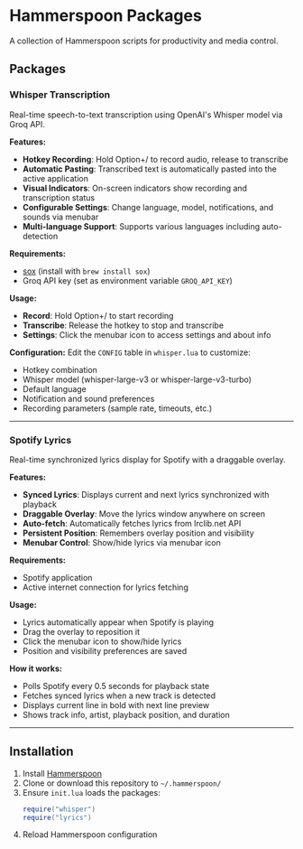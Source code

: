 # Hammerspoon Packages

A collection of Hammerspoon scripts for productivity and media control.

## Packages

### Whisper Transcription

Real-time speech-to-text transcription using OpenAI's Whisper model via Groq API.

**Features:**
- **Hotkey Recording**: Hold Option+/ to record audio, release to transcribe
- **Automatic Pasting**: Transcribed text is automatically pasted into the active application
- **Visual Indicators**: On-screen indicators show recording and transcription status
- **Configurable Settings**: Change language, model, notifications, and sounds via menubar
- **Multi-language Support**: Supports various languages including auto-detection

**Requirements:**
- [sox](https://sox.sourceforge.net/) (install with `brew install sox`)
- Groq API key (set as environment variable `GROQ_API_KEY`)

**Usage:**
- **Record**: Hold Option+/ to start recording
- **Transcribe**: Release the hotkey to stop and transcribe
- **Settings**: Click the menubar icon to access settings and about info

**Configuration:**
Edit the `CONFIG` table in `whisper.lua` to customize:
- Hotkey combination
- Whisper model (whisper-large-v3 or whisper-large-v3-turbo)
- Default language
- Notification and sound preferences
- Recording parameters (sample rate, timeouts, etc.)

---

### Spotify Lyrics

Real-time synchronized lyrics display for Spotify with a draggable overlay.

**Features:**
- **Synced Lyrics**: Displays current and next lyrics synchronized with playback
- **Draggable Overlay**: Move the lyrics window anywhere on screen
- **Auto-fetch**: Automatically fetches lyrics from lrclib.net API
- **Persistent Position**: Remembers overlay position and visibility
- **Menubar Control**: Show/hide lyrics via menubar icon

**Requirements:**
- Spotify application
- Active internet connection for lyrics fetching

**Usage:**
- Lyrics automatically appear when Spotify is playing
- Drag the overlay to reposition it
- Click the menubar icon to show/hide lyrics
- Position and visibility preferences are saved

**How it works:**
- Polls Spotify every 0.5 seconds for playback state
- Fetches synced lyrics when a new track is detected
- Displays current line in bold with next line preview
- Shows track info, artist, playback position, and duration

---

## Installation

1. Install [Hammerspoon](https://www.hammerspoon.org/)
2. Clone or download this repository to `~/.hammerspoon/`
3. Ensure `init.lua` loads the packages:
   ```lua
   require("whisper")
   require("lyrics")
   ```
4. Reload Hammerspoon configuration